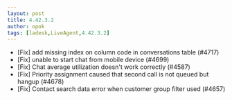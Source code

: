 ```yaml
---
layout: post
title: 4.42.3.2
author: opok
tags: [ladesk,LiveAgent,4.42.3.2]
---
```


- [Fix] add missing index on column code in conversations table (#4717)
- [Fix] unable to start chat from mobile device (#4699)
- [Fix] Chat average utilization doesn't work correctly (#4587)
- [Fix] Priority assignment caused that second call is not queued but hangup (#4678)
- [Fix] Contact search data error when customer group filter used (#4657)
